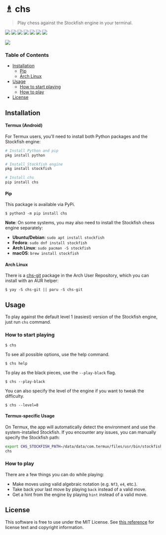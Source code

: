 # ♗ chs

> Play chess against the Stockfish engine in your terminal.

<img src="https://travis-ci.org/nickzuber/chs.svg?branch=master" /> <img src="https://img.shields.io/badge/project-active-brightgreen.svg" /> <img src="https://img.shields.io/badge/status-stable-brightgreen.svg" /> <img src="https://img.shields.io/pypi/dm/chs.svg?color=yellow" /> <img src="https://img.shields.io/pypi/format/chs.svg" /> <img src="https://img.shields.io/badge/state-released-brightgreen.svg" /> <img src="https://img.shields.io/badge/license-MIT%20Licence-blue.svg" />

<img src="https://user-images.githubusercontent.com/10540865/119232802-80c34700-baf4-11eb-9fed-af558575ae4e.png" />

### Table of Contents

- [Installation](#installation)
  - [Pip](#pip)
  - [Arch Linux](#arch-linux)
- [Usage](#usage)
  - [How to start playing](#how-to-start-playing)
  - [How to play](#how-to-play)
- [License](#license)

## Installation

#### Termux (Android)

For Termux users, you'll need to install both Python packages and the Stockfish engine:

```bash
# Install Python and pip
pkg install python

# Install Stockfish engine
pkg install stockfish

# Install chs
pip install chs
```

#### Pip

This package is available via PyPi.

```
$ python3 -m pip install chs
```

**Note**: On some systems, you may also need to install the Stockfish chess engine separately:
- **Ubuntu/Debian**: `sudo apt install stockfish`
- **Fedora**: `sudo dnf install stockfish`  
- **Arch Linux**: `sudo pacman -S stockfish`
- **macOS**: `brew install stockfish`

#### Arch Linux

There is a [chs-git](https://aur.archlinux.org/packages/chs-git/) package in the Arch User Repository, which you can install with an AUR helper:

```
$ yay -S chs-git || paru -S chs-git
```

## Usage

To play against the default level 1 (easiest) version of the Stockfish engine, just run `chs` command.

### How to start playing

```
$ chs
```

To see all possible options, use the help command.

```
$ chs help
```

To play as the black pieces, use the `--play-black` flag.

```
$ chs --play-black
```

You can also specify the level of the engine if you want to tweak the difficulty.

```
$ chs --level=8
```

#### Termux-specific Usage

On Termux, the app will automatically detect the environment and use the system-installed Stockfish. If you encounter any issues, you can manually specify the Stockfish path:

```bash
export CHS_STOCKFISH_PATH=/data/data/com.termux/files/usr/bin/stockfish
chs
```

### How to play

There are a few things you can do while playing:

- Make moves using valid algebraic notation (e.g. `Nf3`, `e4`, etc.).
- Take back your last move by playing `back` instead of a valid move.
- Get a hint from the engine by playing `hint` instead of a valid move.

## License

This software is free to use under the MIT License. See [this reference](https://opensource.org/licenses/MIT) for license text and copyright information.

